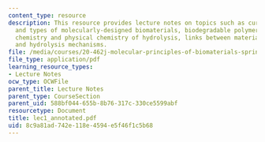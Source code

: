 ```yaml
---
content_type: resource
description: This resource provides lecture notes on topics such as current approaches
  and types of molecularly-designed biomaterials, biodegradable polymeric solids,
  chemistry and physical chemistry of hydrolysis, links between materials structure
  and hydrolysis mechanisms.
file: /media/courses/20-462j-molecular-principles-of-biomaterials-spring-2006/8c9a81ad742e118e4594e5f46f1c5b68_lec1_annotated.pdf
file_type: application/pdf
learning_resource_types:
- Lecture Notes
ocw_type: OCWFile
parent_title: Lecture Notes
parent_type: CourseSection
parent_uid: 588bf044-655b-8b76-317c-330ce5599abf
resourcetype: Document
title: lec1_annotated.pdf
uid: 8c9a81ad-742e-118e-4594-e5f46f1c5b68
---
```

